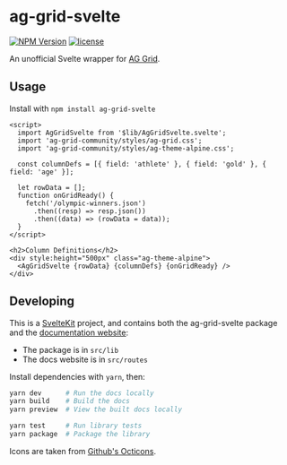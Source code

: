 # ag-grid-svelte

[![NPM Version](https://img.shields.io/npm/v/ag-grid-svelte?color=40b3ff)](https://npmjs.org/package/ag-grid-svelte) [![license](https://img.shields.io/github/license/michaelkim/ag-grid-svelte)](LICENSE.md)

An unofficial Svelte wrapper for [AG Grid](http://www.ag-grid.com/).

## Usage

Install with `npm install ag-grid-svelte`

```svelte
<script>
  import AgGridSvelte from '$lib/AgGridSvelte.svelte';
  import 'ag-grid-community/styles/ag-grid.css';
  import 'ag-grid-community/styles/ag-theme-alpine.css';

  const columnDefs = [{ field: 'athlete' }, { field: 'gold' }, { field: 'age' }];

  let rowData = [];
  function onGridReady() {
    fetch('/olympic-winners.json')
      .then((resp) => resp.json())
      .then((data) => (rowData = data));
  }
</script>

<h2>Column Definitions</h2>
<div style:height="500px" class="ag-theme-alpine">
  <AgGridSvelte {rowData} {columnDefs} {onGridReady} />
</div>
```

## Developing

This is a [SvelteKit](https://kit.svelte.dev) project, and contains both the ag-grid-svelte package and the [documentation website](https://ag-grid-svelte.michael.kim):

- The package is in `src/lib`
- The docs website is in `src/routes`

Install dependencies with `yarn`, then:

```bash
yarn dev      # Run the docs locally
yarn build    # Build the docs
yarn preview  # View the built docs locally

yarn test     # Run library tests
yarn package  # Package the library
```

Icons are taken from [Github's Octicons](https://primer.style/octicons/).
